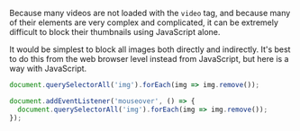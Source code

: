 Because many videos are not loaded with the `video` tag, and because many of their elements are very complex and complicated, it can be extremely difficult to block their thumbnails using JavaScript alone.

It would be simplest to block all images both directly and indirectly. It's best to do this from the web browser level instead from JavaScript, but here is a way with JavaScript.

```js
document.querySelectorAll('img').forEach(img => img.remove());

document.addEventListener('mouseover', () => {
  document.querySelectorAll('img').forEach(img => img.remove());
});
```
